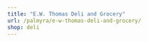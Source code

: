 ```yaml
---
title: "E.W. Thomas Deli and Grocery"
url: /palmyra/e-w-thomas-deli-and-grocery/
shop: deli
---
```


